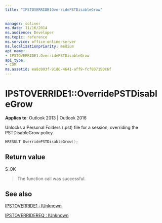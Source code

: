 ```yaml
---
title: "IPSTOVERRIDE1OverridePSTDisableGrow"
 
 
manager: soliver
ms.date: 11/16/2014
ms.audience: Developer
ms.topic: reference
ms.service: office-online-server
ms.localizationpriority: medium
api_name:
- IPSTOVERRIDE1.OverridePSTDisableGrow
api_type:
- COM
ms.assetid: ea8c003f-91d6-4641-aff9-fcf807150c6f
---
```


# IPSTOVERRIDE1::OverridePSTDisableGrow

  
  
**Applies to**: Outlook 2013 | Outlook 2016 
  
Unlocks a Personal Folders (.pst) file for a session, overriding the PSTDisableGrow policy.
  
```cpp
HRESULT OverridePSTDisableGrow();
```

## Return value

S_OK
  
> The function call was successful.
    
## See also



[IPSTOVERRIDE1 : IUnknown](ipstoverride1iunknown.md)
  
[IPSTOVERRIDEREQ : IUnknown](ipstoverridereqiunknown.md)

